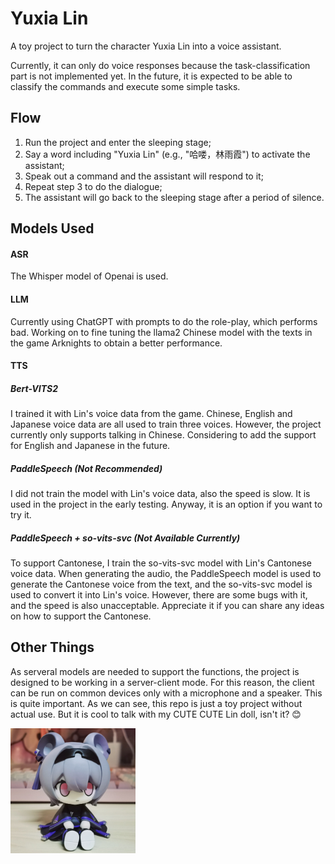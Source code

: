 # Yuxia Lin
A toy project to turn the character Yuxia Lin into a voice assistant.

Currently, it can only do voice responses because the task-classification part is not implemented yet. In the future, it is expected to be able to classify the commands and execute some simple tasks.

## Flow
1. Run the project and enter the sleeping stage;
2. Say a word including "Yuxia Lin" (e.g., "哈喽，林雨霞") to activate the assistant;
3. Speak out a command and the assistant will respond to it;
4. Repeat step 3 to do the dialogue;
5. The assistant will go back to the sleeping stage after a period of silence.


## Models Used
#### ASR
The Whisper model of Openai is used.
#### LLM
Currently using ChatGPT with prompts to do the role-play, which performs bad. Working on to fine tuning the llama2 Chinese model with the texts in the game Arknights to obtain a better performance.
#### TTS
##### Bert-VITS2
I trained it with Lin's voice data from the game. Chinese, English and Japanese voice data are all used to train three voices. However, the project currently only supports talking in Chinese. Considering to add the support for English and Japanese in the future.
##### PaddleSpeech (Not Recommended)
I did not train the model with Lin's voice data, also the speed is slow. It is used in the project in the early testing. Anyway, it is an option if you want to try it.
##### PaddleSpeech + so-vits-svc (Not Available Currently)
To support Cantonese, I train the so-vits-svc model with Lin's Cantonese voice data. When generating the audio, the PaddleSpeech model is used to generate the Cantonese voice from the text, and the so-vits-svc model is used to convert it into Lin's voice. However, there are some bugs with it, and the speed is also unacceptable. Appreciate it if you can share any ideas on how to support the Cantonese.


## Other Things
As serveral models are needed to support the functions, the project is designed to be working in a server-client mode. For this reason, the client can be run on common devices only with a microphone and a speaker. This is quite important. As we can see, this repo is just a toy project without actual use. But it is cool to talk with my CUTE CUTE Lin doll, isn't it? 😊

<img src="pics/lin.jpg" width="200px" />